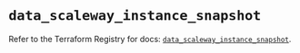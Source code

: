 # `data_scaleway_instance_snapshot`

Refer to the Terraform Registry for docs: [`data_scaleway_instance_snapshot`](https://registry.terraform.io/providers/scaleway/scaleway/2.57.0/docs/data-sources/instance_snapshot).
